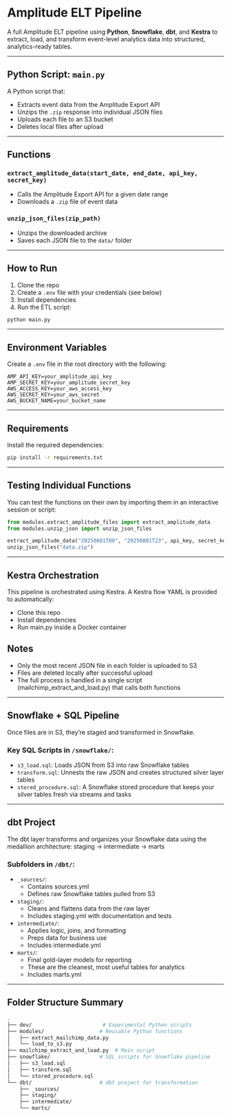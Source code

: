 # Amplitude ELT Pipeline

A full Amplitude ELT pipeline using **Python**, **Snowflake**, **dbt**, and **Kestra** to extract, load, and transform event-level analytics data into structured, analytics-ready tables.

---

## Python Script: `main.py`
A Python script that:
- Extracts event data from the Amplitude Export API
- Unzips the `.zip` response into individual JSON files
- Uploads each file to an S3 bucket
- Deletes local files after upload

---

## Functions

 ### `extract_amplitude_data(start_date, end_date, api_key, secret_key)`
- Calls the Amplitude Export API for a given date range
- Downloads a `.zip` file of event data

### `unzip_json_files(zip_path)`
- Unzips the downloaded archive
- Saves each JSON file to the `data/` folder

---

## How to Run

1. Clone the repo  
2. Create a `.env` file with your credentials (see below)  
3. Install dependencies  
4. Run the ETL script:

```bash
python main.py
```

---

## Environment Variables

Create a `.env` file in the root directory with the following:

```dotenv
AMP_API_KEY=your_amplitude_api_key
AMP_SECRET_KEY=your_amplitude_secret_key
AWS_ACCESS_KEY=your_aws_access_key
AWS_SECRET_KEY=your_aws_secret
AWS_BUCKET_NAME=your_bucket_name
```

---

## Requirements

Install the required dependencies:

```bash
pip install -r requirements.txt
```

---

## Testing Individual Functions

You can test the functions on their own by importing them in an interactive session or script:

```python
from modules.extract_amplitude_files import extract_amplitude_data
from modules.unzip_json import unzip_json_files

extract_amplitude_data("20250801T00", "20250801T23", api_key, secret_key)
unzip_json_files("data.zip")
```

---

## Kestra Orchestration
This pipeline is orchestrated using Kestra. A Kestra flow YAML is provided to automatically:
- Clone this repo
- Install dependencies
- Run main.py inside a Docker container




## Notes

- Only the most recent JSON file in each folder is uploaded to S3
- Files are deleted locally after successful upload
- The full process is handled in a single script (mailchimp_extract_and_load.py) that calls both functions

---

## Snowflake + SQL Pipeline
Once files are in S3, they’re staged and transformed in Snowflake.

### Key SQL Scripts in `/snowflake/`:
- `s3_load.sql`: Loads JSON from S3 into raw Snowflake tables
- `transform.sql`: Unnests the raw JSON and creates structured silver layer tables
- `stored_procedure.sql`: A Snowflake stored procedure that keeps your silver tables fresh via streams and tasks

---

## dbt Project
The dbt layer transforms and organizes your Snowflake data using the medallion architecture: staging → intermediate → marts

### Subfolders in `/dbt/`:
- `_sources/`:
  - Contains sources.yml
  - Defines raw Snowflake tables pulled from S3
- `staging/`:
  - Cleans and flattens data from the raw layer
  - Includes staging.yml with documentation and tests
- `intermediate/`:
  - Applies logic, joins, and formatting
  - Preps data for business use
  - Includes intermediate.yml
- `marts/`:
  - Final gold-layer models for reporting
  - These are the cleanest, most useful tables for analytics
  - Includes marts.yml

---

## Folder Structure Summary
```bash
.
├── dev/                       # Experimental Python scripts
├── modules/                  # Reusable Python functions
│   ├── extract_mailchimp_data.py
│   └── load_to_s3.py
├── mailchimp_extract_and_load.py  # Main script
├── snowflake/                # SQL scripts for Snowflake pipeline
│   ├── s3_load.sql
│   ├── transform.sql
│   └── stored_procedure.sql
└── dbt/                      # dbt project for transformation
    ├── _sources/
    ├── staging/
    ├── intermediate/
    └── marts/

```
